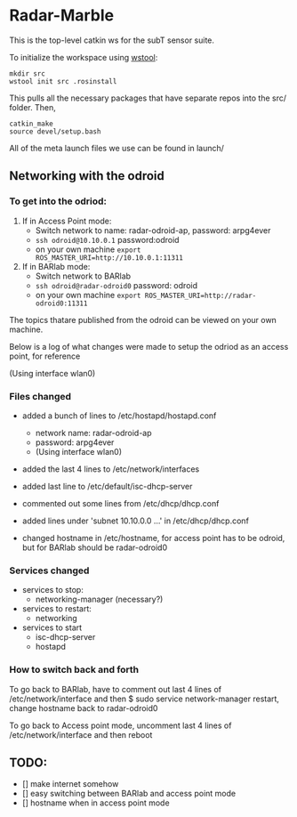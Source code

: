 # Radar-Marble

This is the top-level catkin ws for the subT sensor suite.  

To initialize the workspace using [wstool](http://wiki.ros.org/wstool):

```
mkdir src
wstool init src .rosinstall

```
This pulls all the necessary packages that have separate repos into the src/ folder. Then,

```
catkin_make
source devel/setup.bash
```

All of the meta launch files we use can be found in launch/

## Networking with the odroid

### To get into the odriod:
1. If in Access Point mode:
   - Switch network to name: radar-odroid-ap, password: arpg4ever
   - `ssh odroid@10.10.0.1` password:odroid
   - on your own machine `export ROS_MASTER_URI=http://10.10.0.1:11311`
2. If in BARlab mode:  
   - Switch network to BARlab
   - `ssh odroid@radar-odroid0` password: odroid
   - on your own machine `export ROS_MASTER_URI=http://radar-odroid0:11311`

The topics thatare published from the odroid can be viewed on your own machine.



Below is a log of what changes were made to setup the odriod as an access point, for reference

(Using interface wlan0)

### Files changed 
- added a bunch of lines to /etc/hostapd/hostapd.conf
	- network name: radar-odroid-ap
	- password: arpg4ever
	- (Using interface wlan0)
- added the last 4 lines to /etc/network/interfaces

- added last line to /etc/default/isc-dhcp-server
- commented out some lines from /etc/dhcp/dhcp.conf
- added lines under 'subnet 10.10.0.0 ...' in /etc/dhcp/dhcp.conf
- changed hostname in /etc/hostname, for access point has to be odroid, but for BARlab should be radar-odroid0

### Services changed
- services to stop:
	- networking-manager (necessary?)
- services to restart:
	- networking
- services to start
	- isc-dhcp-server	
	- hostapd

### How to switch back and forth
To go back to BARlab, have to comment out last 4 lines of /etc/network/interface and then $ sudo service network-manager restart, change hostname back to radar-odroid0

To go back to Access point mode, uncomment last 4 lines of /etc/network/interface and then reboot

## TODO: 
- [] make internet somehow
- [] easy switching between BARlab and access point mode
- [] hostname when in access point mode

